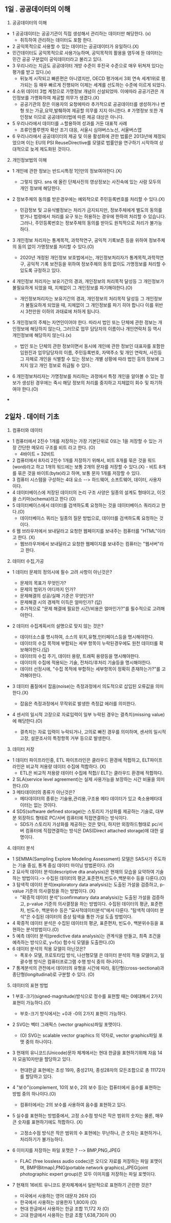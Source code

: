 ## 1일 . 공공데이터의 이해
1. 공공데이터의 이해

- 1 공공데이터는 공공기관이 직접 생성해서 관리하는 데이터만 해당한다. (x)
  - 취득하여 관리하는 데이터도 포함 한다.
- 2 공익목적으로 사용할 수 있는 데이터는 공공데이터가 유일하다.(X)
 - 민간데이터도 공익목적으로 사용가능하며, 공익목적의 활용을 염두에 둔 데이터는 민간 공공 구분없이 공익데이터라고 불리고 있다.
- 3 우리나라는 지금도 공공데이터 개방 수준이 후진국 수준으로 매우 뒤쳐져 있다는 평가를 받고 있다.(x)
  - 뒤늦게 시작되고 빠른편은 아니였지만, OECD 평가에서 3회 연속 세계1위로 평가되는 등 매우 빠르게 진행되어 이제는 세계를 선도하는 수준에 이르게 되었다.
- 4 소위 데이터 3법 계정으로 가명정보 개념이 신설되었따. 이에따라 공공기관은 개인정보를 가명화하여 제공할 의무가 생겼다.(X)
  - 공공기관의 장은 이용자의 요청에따라 추가적으로 공공데이터를 생성하거나 변형 또는 가공,요약,발췌하여 제공할 의무를 지지 아니한다. # 가명정보 또한 개인정보 이므로 공공데이터법에 따른 제공 대상은 아니다.
- 5 우리나라에서 데이터를 ㅗ할용하여 성과를 거둔 대표적 사례  
  - 조류인플루엔자 확산 조기 대응, 서울시 심야버스노선, 서울버스앱
- 6 우리나라에서 공공데이터의 제공 및 이용 활성화에 관한 법률은 2013년에 제정되었으며 이는 EU의 PSI ReuseDirective를 모델로 법률안을 연구하기 시작하여 상대적으로 늦게 제도화된 것이다. 
 
2. 개인정보법의 이해

- 1 개인에 관한 정보는 반드시특정 1인만의 정보여야한다.(X)
  - 그렇지 않다. sns 에 올린 단체사진의 영상정보는 사진속에 있는 사람 모두의 개인 정보에 해당한다.
- 2 정보주체의 동의를 받은경우에는 예외적으로 주민등록번호를 처리할 수 있다.(X)
  - 민감정보 및 고유식별정보는 처리가 금지되지만, 정보주체에게 별도의 동의를 받거나 법령에서 처리를 요구 또는 허용하는 경우에 한하여 처리할 수 있습니다. 그러나, 주민등록번호는 정보주체의 동의를 받아도 원칙적으로 처리가 불가능 하다.  
 
- 3 개인정보 처리자는 통계목적, 과학적연구, 공익적 기록보존 등을 위하여 정보주체의 동의 없이 가명정보를 처리할 수 있다.(O)
  - 2020년 개정된 개인정보 보호법에서는, 개인정보처리자가 통계목적,과학적연구, 공익적 기록 보전등을 위하여 정보주체의 동의 없이도 가명정보를 처리할 수 있도록 규정하고 있다. 
- 4 개인정보 처리자는 보유기간의 경과, 개인정보의 처리목적 달성등 그 개인정보가 불필요하게 되었을 때, 지체없이 그 개인정보를 파기해야한다.(O)
  -  개인정보처리자는 보유기간의 경과, 개인정보의 처리목적 달성등 그 개인정보가 불필요하게 되었을 때, 지체없이 그 개인정보를 파기 히야 합니다 이를 위반시 3천만원 이하의 과태료에 처하게 됩니다.
- 5 개인정보의 주체는 자연인이어야 한다. 따라서 법인 또는 단체에 관한 정보는 개인정보에 해당하지 않는다, 그러므로 업무 담당자의 이름이나 개인연락처 등 역시 개인정보에 해당하지 않는다.(x)
  - 법인 또는 단체의 관한 정보이면서 동시에 개인에 관한 정보인 대표자를 포함한 임원진과 업무담당자의 이름, 주민등록번호, 자택주소 및 개인 연락처, 사진등 그 자체로 개인을 식별할 수 있는 정보는 개별 상황에 따라 법인 등의 정보에 그치지 않고 개인 정보로 취급될 수 있다. 
- 6 개인정보처리자는 가명정보를 처리하는 과정에서 특정 개인을 알아볼 수 있는 정보가 생성된 경우에는 죽시 해당 정보의 처리를 중지하고 지체없이 회수 및 파기하여야 한다.(O)
- 

##  2일차 . 데이터 기초 
1. 컴퓨터와 데이터 

- 1 컴퓨터에서 2진수 1개를 저장하는 가장 기본단위로 0또는 1을 저장할 수 있는 가장 간단한 메모리 구조를 비트 라고 한다. (O)
    - 4바이트 = 32비트 
- 2 컴퓨터에서 8자리 2진수 1개를 저장하기 위해서, 비트 8개를 묶은 것을 워드(word)라고 하고 1개의 워드에는 보통 2개의 문자를 저장할 수 있다.(X)
      - 비트 8개를 묶은 것을 바이트(byte)라고  하며, 보통 문자 1개를 저장할 수 있다.
- 3 컴퓨터 시스템을 구성하는 4대 요소  --> 하드웨어, 소프트웨어, 데이터, 사용자 이다.
- 4 데이터베이스에 저장된 데이터의 논리 구조 사양은 일종의 설계도 형태이고, 이것을 스키마(schema)라고 한다 (O)
- 5 데이터베이스에서 데이터를 검색하도록 요청하는 것을 데이터베이스 쿼리라고 한다.(O)
    - 데이터베이스 쿼리는 일종의 질문 방법으로, 데이터를 검색하도록 요청하는 것이다.
- 6 웹 브라우저에서 보내달라고 요청한 웹페이지를 보내주는 컴퓨터를 "HTML"이라고 한다. (X)
    - 웹브라우저에서 보내달라고 요청한 웹페이지를 보내주는 컴퓨터는 "웹서버"라고 한다.

2. 데이터 수집,가공

- 1 데이터 문제의 정의시에 필수 고려 사항이 아닌것은?
   - 문제의 목표가 무엇인가?
   - 문제의 범위가 어디까지 인가?
   - 문제해결의 성공/실패 기준은 무엇인가?
   - 문제해결 시의 경제적 이득은 얼마인가? (답)
   - 추가적으로 "문제 해결에 필요한 시간/비용은 얼마인가?"를 필수적으로 고려해야한다.

- 2 데이터 수집계획서의 설명으로 맞지 않는 것은?
  - 데이터소스를 명시하여, 소스의 위치,유형,인터페이스등을 명시해야한다.
  - 데이터의 수집 목적에 부합되는 세부 항목이 누락된경우에도 원천 데이터롤 확보해야한다.(답)
  - 데이터의 수집 주기, 데이터 용량, 트래픽 용량등을 명시해야한다.
  - 데이터의 수집에 적용되는 기술, 전처리/후처리 기술등을 명시해야한다.
  - 데이터 선정시에, "수집 목적에 부합하는 세부항목이 정확히 존재하는가?"를 고려해야한다.

- 3 데이터 품질에서 잡음(noise)는 측정과정에서 의도적으로 삽입된 오류값을 의미한다.(X)
  - 잡음은 측정과정에서 무작위로 발생한 측정값 에러를 의미한다.
  
 - 4 센서의 일시적 고장으로 자료입력이 일부 누락된 경우는 결측치(missing value)에 해당한다.(O)
    - 결측치는 자료 입력이 누락되거나, 고의로 빠진 경우를 의미하며, 센서의 일시적 고장, 설문조사의 특정항목 거부 등으로 발생한다.

3. 데이터 저장

- 1 데이터 파이프라인중, ETL 파이프라인은 클라우드 환경에 적합하고, ELT파이프 라인은 비교적 저용량 데이터 수집에 적합하다. (X)
  - ETL은 비교적 저용량 데이터 수집에 적합//  ELT는 클라우드 환경에 적합하다.
- 2 SLA(service level agreement)는 실제 사용가능을 보장하는 시간 비율을 의미한다.(O)
- 3 메타데이터의 종류가 아닌것은?
  - 메타데이터의 종류는 기술용,관리용,구조용 메타 데이터가 있고 축소용메타데이터는 없는 것이다.
- 4 SDS(software defined storage)는 스토리지 가상화를 제공하는 기술로, 대부분 외장하드 형태로 PC/서버 컴퓨터에 직접연결하는 방식이다.
    - SDS가 스토리지 가상화를 제공하는 것은 맞다, 하지만 외장하드형태로 pc/서버 컴퓨터에 직접연결하는 방식은 DAS(Direct attached storage)에 대한 설명이다.

4. 데이터 분석

- 1 SEMMA(Sampling Explore Modeling Assessment) 모델은 SAS사가 주도하는 기술 중심, 통계 중심 데이터 마이닝 방법론이다. (O)
- 2 묘사적 데이터 분석(descriptive dta analysis)은 현재의 모습을 요약하여 기술하는 방법이다.-> 수집된 데이터의 평균,표준편차,빈도수,백분위수 등을 다룬다.(O)
- 3 탐색적 데이터 분석(exploratory data analysis)는 도출된 가설을 검증하고, p-value 기준의 의사결정을 하는 방법이다. (X)
    - "확증적 데이터 분석"(confirmatory data analysis)는 도출된 가설을 검증하고, p-value 기준의 의사결정을 하는 방법이다. 수집된 데이터의 평균, 표준편차, 빈도수, 백분위수 등은 "묘사적데이터분석"에서 다룬다. "탐색적 데이터 분석"은 수집된 데이터의 증상 탐색을 통한 가설 도출 방법이다.
- 4 확증적 데이터 분석은 수집된 데이터의 평균, 표준편차, 빈도수, 백분위수등을 표현하는 분석방법이다.(O)
- 5 예측 데이터 분석(predictive data analysis)는 관계식을 만들고, 최족 조건을 예측하는 방식으로, y=f(x) 함수식 모델을 도출한다.(O)
- 6 데이터 분석의 적용 모델이 아닌것은? 
  - 폭포수 모델, 프로토타입 방식, 나선형모델 은 데이터 분석의 적용 모델이고, 일괄수행 방식은 컴퓨터프로그램 수행 방식 중의 하나이다.
- 7 통계분석의 관전에서 데이터의 유형을 시간에 따라, 횡단형(cross-sectional)과 종단형(longitudinal)로 구분할 수 있다. (O)


5. 데이터의 표현 방법

- 1 부호-크기(signed-magnitude)방식으로 정수를 표현할 때는 0에대해서 2가지 표현이 가능하다.(O)
    - 부호-크기 방식에서는 +0과 -0의 2가지 표현이 가능하다.
- 2 SVG는 벡터 그래픽스 (vector graphics)파일 포맷이다.
    - (O) SVG는 scalable vector graphics 의 약자로, vector graphics파일 포맷 중의 하나이다.
- 3 현재의 유니코드(Unicode)문자 체계에서는 현대 한글을 표현하기위해 자음 14자 모음10자만을 할당하고 있다.
    - 현대한글 표현에는 초성 19자, 중성21자, 종성28자의 모든조합으로 총 11172자를 할당하고 있다.   
- 4 "보수"(complement, 10의 보수, 2의 보수 등)는 컴퓨터에서 음수를 표현하는 방법 중의 하나이다.(O)
    - 컴퓨터에서는 2의 보수를 사용하여 음수를 표현하고 있다.
- 5 실수를 표현하는 방법중에서, 고정 소수점 방식은 작은 범위의 숫자는 물론, 매우 큰 숫자를 표현하기에도 적합하다. (X)  
    - 고정소수점 방식은 작은 범위의 수 표현에는 무난하나, 큰 숫자는 표현하거나, 처리하기가 불가능하다.
- 6 이미지를 저장하는 파일 포맷은 ? --> BMP,PNG,JPEG 
    -  FLAC (free lossless audio codec)은 오디오 자료를 저장하는 파일 포맷이며, BMP(Bitmap),PNG(portable network graphics),JPEG(joint photographic expert group)은 모두 이미지를 저장하는 파일 포멧이다.

- 7 현재의 16비트 유니코드 문자체계에서 일반적으로 표현하기 곤란한 것은?
    - 미국에서 사용하는 영어 대문자 26자 (O)
    - 한국에서 사용하는 상용한자 1,800자 (O)
    - 현대 한글에서 사용하는 한글 조합 11,172 자 (O)
    - 고대 한글에서 사용하는 한글 조함 1,638,730자 (X)
